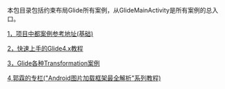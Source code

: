 本包目录包括约束布局Glide所有案例，从GlideMainActivity是所有案例的总入口。

[1，项目中都案例参考地址(基础)](https://juejin.im/entry/5ad5555f51882555867fe935)

[2，快速上手的Glide4.x教程](https://juejin.im/post/5abf73e66fb9a028b54802f7)

[3，Glide各种Transformation案例](https://github.com/wasabeef/glide-transformations)

[4,郭霖的专栏("Android图片加载框架最全解析"系列教程)](https://blog.csdn.net/guolin_blog/article/details/53759439)